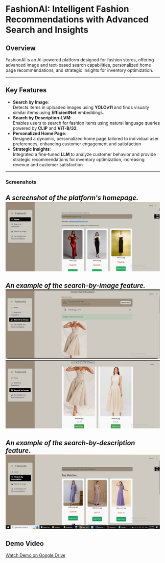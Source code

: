 # **FashionAI: Intelligent Fashion Recommendations with Advanced Search and Insights**

## **Overview**
FashionAI is an AI-powered platform designed for fashion stores, offering advanced image and text-based search capabilities, personalized home page recommendations, and strategic insights for inventory optimization.  

---

## **Key Features**
- **Search by Image**:  
  Detects items in uploaded images using **YOLOv11** and finds visually similar items using **EfficientNet** embeddings.  
- **Search by Description-LVM**:  
  Enables users to search for fashion items using natural language queries powered by **CLIP** and **ViT-B/32**.  
- **Personalized Home Page**:  
  Designed a dynamic, personalized home page tailored to individual user preferences, enhancing customer engagement and satisfaction  
- **Strategic Insights**:  
  Integrated a fine-tuned **LLM** to analyze customer behavior and provide strategic recommendations for inventory optimization, increasing revenue and customer satisfaction  

---

### **Screenshots**
**_A screenshot of the platform's homepage._**
![Platform Homepage](HomePage.png)  
---

**_An example of the search-by-image feature._**
![Search by Image](media/searchByImage.png) 
![Search by Image](media/searchByImage2.png)  
---

**_An example of the search-by-description feature._**
![Search by Description](SearchByDescription.png)  
---


## **Demo Video**
[Watch Demo on Google Drive](https://drive.google.com/file/d/1g7Xi8-rfZL5or8CR8lp8qOKf6tTartxq/view?usp=sharing)  


